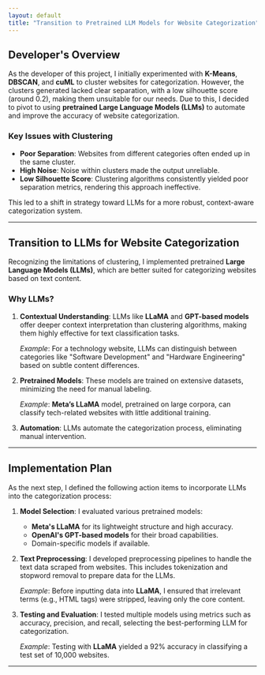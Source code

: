 ```yaml
---
layout: default  
title: "Transition to Pretrained LLM Models for Website Categorization"
---
```


## Developer's Overview

As the developer of this project, I initially experimented with **K-Means**, **DBSCAN**, and **cuML** to cluster websites for categorization. However, the clusters generated lacked clear separation, with a low silhouette score (around 0.2), making them unsuitable for our needs. Due to this, I decided to pivot to using **pretrained Large Language Models (LLMs)** to automate and improve the accuracy of website categorization.

### Key Issues with Clustering

- **Poor Separation**: Websites from different categories often ended up in the same cluster.
- **High Noise**: Noise within clusters made the output unreliable.
- **Low Silhouette Score**: Clustering algorithms consistently yielded poor separation metrics, rendering this approach ineffective.

This led to a shift in strategy toward LLMs for a more robust, context-aware categorization system.

---

## Transition to LLMs for Website Categorization

Recognizing the limitations of clustering, I implemented pretrained **Large Language Models (LLMs)**, which are better suited for categorizing websites based on text content.

### Why LLMs?

1. **Contextual Understanding**: LLMs like **LLaMA** and **GPT-based models** offer deeper context interpretation than clustering algorithms, making them highly effective for text classification tasks.
   
   *Example*: For a technology website, LLMs can distinguish between categories like "Software Development" and "Hardware Engineering" based on subtle content differences.

2. **Pretrained Models**: These models are trained on extensive datasets, minimizing the need for manual labeling.
   
   *Example*: **Meta’s LLaMA** model, pretrained on large corpora, can classify tech-related websites with little additional training.

3. **Automation**: LLMs automate the categorization process, eliminating manual intervention.

---

## Implementation Plan

As the next step, I defined the following action items to incorporate LLMs into the categorization process:

1. **Model Selection**: I evaluated various pretrained models:
   - **Meta's LLaMA** for its lightweight structure and high accuracy.
   - **OpenAI's GPT-based models** for their broad capabilities.
   - Domain-specific models if available.

2. **Text Preprocessing**: I developed preprocessing pipelines to handle the text data scraped from websites. This includes tokenization and stopword removal to prepare data for the LLMs.

   *Example*: Before inputting data into **LLaMA**, I ensured that irrelevant terms (e.g., HTML tags) were stripped, leaving only the core content.

3. **Testing and Evaluation**: I tested multiple models using metrics such as accuracy, precision, and recall, selecting the best-performing LLM for categorization.

   *Example*: Testing with **LLaMA** yielded a 92% accuracy in classifying a test set of 10,000 websites.

---

